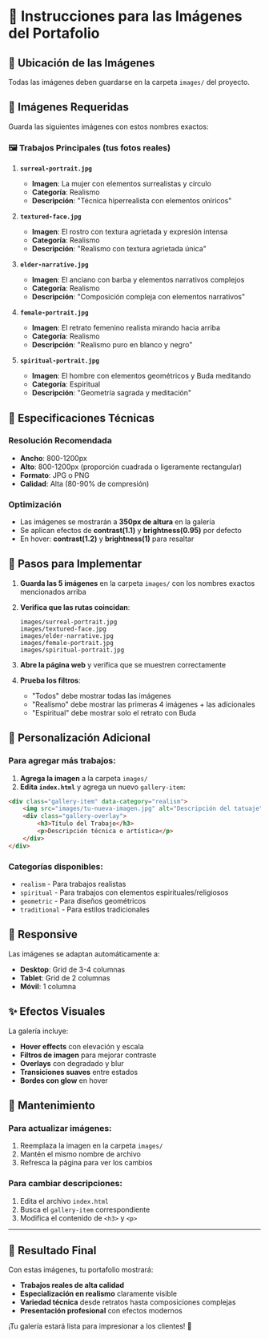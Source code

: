 # 📸 Instrucciones para las Imágenes del Portafolio

## 📁 Ubicación de las Imágenes

Todas las imágenes deben guardarse en la carpeta `images/` del proyecto.

## 🎨 Imágenes Requeridas

Guarda las siguientes imágenes con estos nombres exactos:

### 🖼️ Trabajos Principales (tus fotos reales)

1. **`surreal-portrait.jpg`**
   - **Imagen**: La mujer con elementos surrealistas y círculo
   - **Categoría**: Realismo
   - **Descripción**: "Técnica hiperrealista con elementos oníricos"

2. **`textured-face.jpg`**
   - **Imagen**: El rostro con textura agrietada y expresión intensa
   - **Categoría**: Realismo
   - **Descripción**: "Realismo con textura agrietada única"

3. **`elder-narrative.jpg`**
   - **Imagen**: El anciano con barba y elementos narrativos complejos
   - **Categoría**: Realismo
   - **Descripción**: "Composición compleja con elementos narrativos"

4. **`female-portrait.jpg`**
   - **Imagen**: El retrato femenino realista mirando hacia arriba
   - **Categoría**: Realismo
   - **Descripción**: "Realismo puro en blanco y negro"

5. **`spiritual-portrait.jpg`**
   - **Imagen**: El hombre con elementos geométricos y Buda meditando
   - **Categoría**: Espiritual
   - **Descripción**: "Geometría sagrada y meditación"

## 📐 Especificaciones Técnicas

### Resolución Recomendada
- **Ancho**: 800-1200px
- **Alto**: 800-1200px (proporción cuadrada o ligeramente rectangular)
- **Formato**: JPG o PNG
- **Calidad**: Alta (80-90% de compresión)

### Optimización
- Las imágenes se mostrarán a **350px de altura** en la galería
- Se aplican efectos de **contrast(1.1)** y **brightness(0.95)** por defecto
- En hover: **contrast(1.2)** y **brightness(1)** para resaltar

## 🎯 Pasos para Implementar

1. **Guarda las 5 imágenes** en la carpeta `images/` con los nombres exactos mencionados arriba

2. **Verifica que las rutas coincidan**:
   ```
   images/surreal-portrait.jpg
   images/textured-face.jpg
   images/elder-narrative.jpg
   images/female-portrait.jpg
   images/spiritual-portrait.jpg
   ```

3. **Abre la página web** y verifica que se muestren correctamente

4. **Prueba los filtros**:
   - "Todos" debe mostrar todas las imágenes
   - "Realismo" debe mostrar las primeras 4 imágenes + las adicionales
   - "Espiritual" debe mostrar solo el retrato con Buda

## 🎨 Personalización Adicional

### Para agregar más trabajos:

1. **Agrega la imagen** a la carpeta `images/`
2. **Edita `index.html`** y agrega un nuevo `gallery-item`:

```html
<div class="gallery-item" data-category="realism">
    <img src="images/tu-nueva-imagen.jpg" alt="Descripción del tatuaje">
    <div class="gallery-overlay">
        <h3>Título del Trabajo</h3>
        <p>Descripción técnica o artística</p>
    </div>
</div>
```

### Categorías disponibles:
- `realism` - Para trabajos realistas
- `spiritual` - Para trabajos con elementos espirituales/religiosos
- `geometric` - Para diseños geométricos
- `traditional` - Para estilos tradicionales

## 📱 Responsive

Las imágenes se adaptan automáticamente a:
- **Desktop**: Grid de 3-4 columnas
- **Tablet**: Grid de 2 columnas
- **Móvil**: 1 columna

## ✨ Efectos Visuales

La galería incluye:
- **Hover effects** con elevación y escala
- **Filtros de imagen** para mejorar contraste
- **Overlays** con degradado y blur
- **Transiciones suaves** entre estados
- **Bordes con glow** en hover

## 🔄 Mantenimiento

### Para actualizar imágenes:
1. Reemplaza la imagen en la carpeta `images/`
2. Mantén el mismo nombre de archivo
3. Refresca la página para ver los cambios

### Para cambiar descripciones:
1. Edita el archivo `index.html`
2. Busca el `gallery-item` correspondiente
3. Modifica el contenido de `<h3>` y `<p>`

---

## 🎯 Resultado Final

Con estas imágenes, tu portafolio mostrará:
- **Trabajos reales de alta calidad**
- **Especialización en realismo** claramente visible
- **Variedad técnica** desde retratos hasta composiciones complejas
- **Presentación profesional** con efectos modernos

¡Tu galería estará lista para impresionar a los clientes! 🎨 